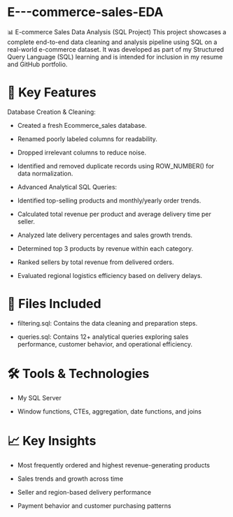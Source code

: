# E---commerce-sales-EDA

📊 E-commerce Sales Data Analysis (SQL Project)
This project showcases a complete end-to-end data cleaning and analysis pipeline using SQL on a real-world e-commerce dataset. It was developed as part of my Structured Query Language (SQL) learning and is intended for inclusion in my resume and GitHub portfolio.

# 🔧 Key Features
Database Creation & Cleaning:

- Created a fresh Ecommerce_sales database.

- Renamed poorly labeled columns for readability.

- Dropped irrelevant columns to reduce noise.

- Identified and removed duplicate records using ROW_NUMBER() for data normalization.

- Advanced Analytical SQL Queries:

- Identified top-selling products and monthly/yearly order trends.

- Calculated total revenue per product and average delivery time per seller.

- Analyzed late delivery percentages and sales growth trends.

- Determined top 3 products by revenue within each category.

- Ranked sellers by total revenue from delivered orders.

- Evaluated regional logistics efficiency based on delivery delays.

# 📁 Files Included
- filtering.sql: Contains the data cleaning and preparation steps.

- queries.sql: Contains 12+ analytical queries exploring sales performance, customer behavior, and operational efficiency.

# 🛠 Tools & Technologies
- My SQL Server

- Window functions, CTEs, aggregation, date functions, and joins

# 📈 Key Insights
- Most frequently ordered and highest revenue-generating products

- Sales trends and growth across time

- Seller and region-based delivery performance

- Payment behavior and customer purchasing patterns

